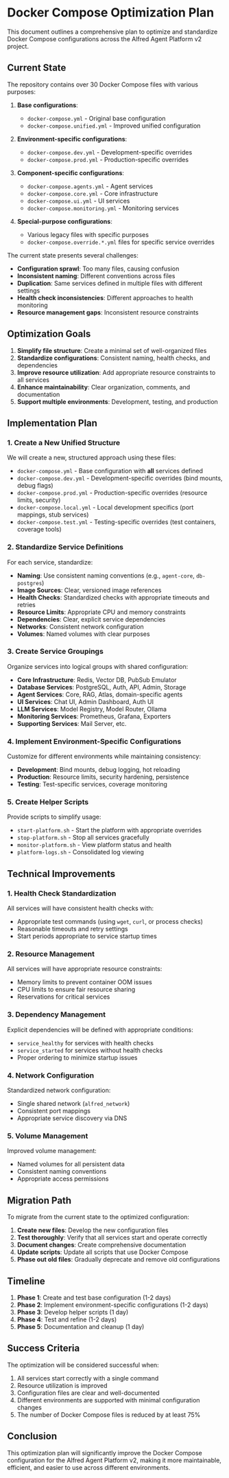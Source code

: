 # Docker Compose Optimization Plan

This document outlines a comprehensive plan to optimize and standardize Docker Compose configurations across the Alfred Agent Platform v2 project.

## Current State

The repository contains over 30 Docker Compose files with various purposes:

1. **Base configurations**:
   - `docker-compose.yml` - Original base configuration
   - `docker-compose.unified.yml` - Improved unified configuration

2. **Environment-specific configurations**:
   - `docker-compose.dev.yml` - Development-specific overrides
   - `docker-compose.prod.yml` - Production-specific overrides

3. **Component-specific configurations**:
   - `docker-compose.agents.yml` - Agent services
   - `docker-compose.core.yml` - Core infrastructure
   - `docker-compose.ui.yml` - UI services
   - `docker-compose.monitoring.yml` - Monitoring services

4. **Special-purpose configurations**:
   - Various legacy files with specific purposes
   - `docker-compose.override.*.yml` files for specific service overrides

The current state presents several challenges:

- **Configuration sprawl**: Too many files, causing confusion
- **Inconsistent naming**: Different conventions across files
- **Duplication**: Same services defined in multiple files with different settings
- **Health check inconsistencies**: Different approaches to health monitoring
- **Resource management gaps**: Inconsistent resource constraints

## Optimization Goals

1. **Simplify file structure**: Create a minimal set of well-organized files
2. **Standardize configurations**: Consistent naming, health checks, and dependencies
3. **Improve resource utilization**: Add appropriate resource constraints to all services
4. **Enhance maintainability**: Clear organization, comments, and documentation
5. **Support multiple environments**: Development, testing, and production

## Implementation Plan

### 1. Create a New Unified Structure

We will create a new, structured approach using these files:

- `docker-compose.yml` - Base configuration with **all** services defined
- `docker-compose.dev.yml` - Development-specific overrides (bind mounts, debug flags)
- `docker-compose.prod.yml` - Production-specific overrides (resource limits, security)
- `docker-compose.local.yml` - Local development specifics (port mappings, stub services)
- `docker-compose.test.yml` - Testing-specific overrides (test containers, coverage tools)

### 2. Standardize Service Definitions

For each service, standardize:

- **Naming**: Use consistent naming conventions (e.g., `agent-core`, `db-postgres`)
- **Image Sources**: Clear, versioned image references
- **Health Checks**: Standardized checks with appropriate timeouts and retries
- **Resource Limits**: Appropriate CPU and memory constraints
- **Dependencies**: Clear, explicit service dependencies
- **Networks**: Consistent network configuration
- **Volumes**: Named volumes with clear purposes

### 3. Create Service Groupings

Organize services into logical groups with shared configuration:

- **Core Infrastructure**: Redis, Vector DB, PubSub Emulator
- **Database Services**: PostgreSQL, Auth, API, Admin, Storage
- **Agent Services**: Core, RAG, Atlas, domain-specific agents
- **UI Services**: Chat UI, Admin Dashboard, Auth UI
- **LLM Services**: Model Registry, Model Router, Ollama
- **Monitoring Services**: Prometheus, Grafana, Exporters
- **Supporting Services**: Mail Server, etc.

### 4. Implement Environment-Specific Configurations

Customize for different environments while maintaining consistency:

- **Development**: Bind mounts, debug logging, hot reloading
- **Production**: Resource limits, security hardening, persistence
- **Testing**: Test-specific services, coverage monitoring

### 5. Create Helper Scripts

Provide scripts to simplify usage:

- `start-platform.sh` - Start the platform with appropriate overrides
- `stop-platform.sh` - Stop all services gracefully
- `monitor-platform.sh` - View platform status and health
- `platform-logs.sh` - Consolidated log viewing

## Technical Improvements

### 1. Health Check Standardization

All services will have consistent health checks with:

- Appropriate test commands (using `wget`, `curl`, or process checks)
- Reasonable timeouts and retry settings
- Start periods appropriate to service startup times

### 2. Resource Management

All services will have appropriate resource constraints:

- Memory limits to prevent container OOM issues
- CPU limits to ensure fair resource sharing
- Reservations for critical services

### 3. Dependency Management

Explicit dependencies will be defined with appropriate conditions:

- `service_healthy` for services with health checks
- `service_started` for services without health checks
- Proper ordering to minimize startup issues

### 4. Network Configuration

Standardized network configuration:

- Single shared network (`alfred_network`)
- Consistent port mappings
- Appropriate service discovery via DNS

### 5. Volume Management

Improved volume management:

- Named volumes for all persistent data
- Consistent naming conventions
- Appropriate access permissions

## Migration Path

To migrate from the current state to the optimized configuration:

1. **Create new files**: Develop the new configuration files
2. **Test thoroughly**: Verify that all services start and operate correctly
3. **Document changes**: Create comprehensive documentation
4. **Update scripts**: Update all scripts that use Docker Compose
5. **Phase out old files**: Gradually deprecate and remove old configurations

## Timeline

1. **Phase 1**: Create and test base configuration (1-2 days)
2. **Phase 2**: Implement environment-specific configurations (1-2 days)
3. **Phase 3**: Develop helper scripts (1 day)
4. **Phase 4**: Test and refine (1-2 days)
5. **Phase 5**: Documentation and cleanup (1 day)

## Success Criteria

The optimization will be considered successful when:

1. All services start correctly with a single command
2. Resource utilization is improved
3. Configuration files are clear and well-documented
4. Different environments are supported with minimal configuration changes
5. The number of Docker Compose files is reduced by at least 75%

## Conclusion

This optimization plan will significantly improve the Docker Compose configuration for the Alfred Agent Platform v2, making it more maintainable, efficient, and easier to use across different environments.